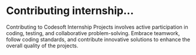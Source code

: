 # Contributing internship...
Contributing to Codesoft Internship Projects involves active participation in coding, testing, and collaborative problem-solving. Embrace teamwork, follow coding standards, and contribute innovative solutions to enhance the overall quality of the projects.
